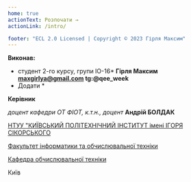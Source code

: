 ```yaml
---
home: true
actionText: Розпочати →
actionLink: /intro/

footer: "ECL 2.0 Licensed | Copyright © 2023 Гірля Максим"
---
```



**Виконав:** 

* студент 2-го курсу, групи ІО-16*<span padding-right:5em></span> **Гірля Максим maxgirlya@gmail.com tg:@qee_week**
* Додати *


**Керівник**

*доцент кафедри ОТ ФІОТ, к.т.н., доцент*<span padding-right:5em></span> **Андрій БОЛДАК** 

[НТУУ "КИЇВСЬКИЙ ПОЛІТЕХНІЧНИЙ ІНСТИТУТ імені ІГОРЯ СІКОРСЬКОГО](https://kpi.ua/)

[Факультет інформатики та обчислювальної техніки](https://fiot.kpi.ua/)

[Кафедра обчислювальної техніки](https://comsys.kpi.ua/)

Київ
